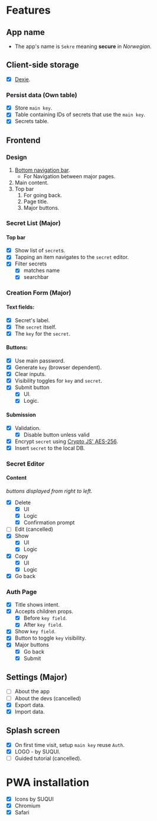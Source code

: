 # Features
## App name
* The app's name is `Sekre` meaning __secure__ in _Norwegian_.
## Client-side storage
- [x] [Dexie](https://dexie.org/docs/Tutorial/React).
### Persist data (Own table)
- [x] Store `main key`.
- [x] Table containing IDs of secrets that use the `main key`.
- [X] Secrets table.
  
## Frontend
### Design
1. [Bottom navigation bar](https://callstack.github.io/react-native-paper/bottom-navigation.html).
   * For Navigation between major pages.
2. Main content.
3. Top bar
   1. For going back.
   2. Page title.
   3. Major buttons.
   
### Secret List (Major)
#### Top bar
- [x] Show list of `secret`s.
- [x] Tapping an item navigates to the `secret` editor.
- [x] Filter secrets
  - [x] matches name
  - [x] searchbar
### Creation Form (Major)
#### Text fields:
- [x] Secret's label.
- [x] The `secret` itself.
- [x] The `key` for the `secret`.

#### Buttons:
- [x] Use main password.
- [x] Generate `key` (browser dependent).
- [x] Clear inputs.
- [x] Visibility toggles for `key` and `secret`.
- [x] Submit button
    - [x] UI.
    - [x] Logic.

#### Submission
- [x] Validation.
  - [x] Disable button unless valid
- [x] Encrypt `secret` using [Crypto JS' AES-256](https://cryptojs.gitbook.io/docs/).
- [x] Insert `secret` to the local DB.

### Secret Editor
#### Content
_buttons displayed from right to left._
- [x] Delete
  - [x] UI
  - [x] Logic
  - [x] Confirmation prompt
- [ ] Edit (cancelled)
- [x] Show
  - [x] UI
  - [x] Logic
- [x] Copy
  - [x] UI
  - [x] Logic
- [x] Go back

### Auth Page
- [x] Title shows intent.
- [x] Accepts children props.
  - [x] Before `key field`.
  - [x] After `key field`. 
- [x] Show `key field`.
- [x] Button to toggle `key` visibility.
- [x] Major buttons
  - [x] Go back
  - [x] Submit

## Settings (Major)
- [ ] About the app
- [ ] About the devs (cancelled)
- [x] Export data.
- [x] Import data.
## Splash screen
- [x] On first time visit, setup `main key` reuse `Auth`.
- [x] LOGO - by SUQUI.
- [ ] Guided tutorial (cancelled).

# PWA installation
 - [x] Icons by SUQUI
 - [x] Chromium
 - [x] Safari